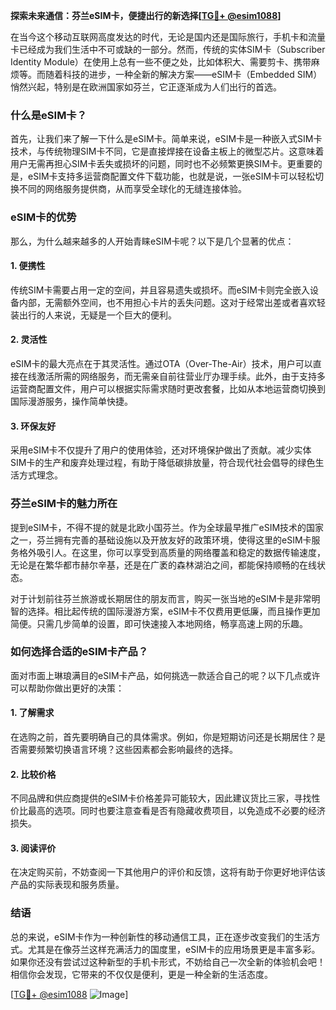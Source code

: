 **探索未来通信：芬兰eSIM卡，便捷出行的新选择[[TG💪+ @esim1088](https://t.me/s/esim1088)]**

在当今这个移动互联网高度发达的时代，无论是国内还是国际旅行，手机卡和流量卡已经成为我们生活中不可或缺的一部分。然而，传统的实体SIM卡（Subscriber Identity Module）在使用上总有一些不便之处，比如体积大、需要剪卡、携带麻烦等。而随着科技的进步，一种全新的解决方案——eSIM卡（Embedded SIM）悄然兴起，特别是在欧洲国家如芬兰，它正逐渐成为人们出行的首选。

### 什么是eSIM卡？

首先，让我们来了解一下什么是eSIM卡。简单来说，eSIM卡是一种嵌入式SIM卡技术，与传统物理SIM卡不同，它是直接焊接在设备主板上的微型芯片。这意味着用户无需再担心SIM卡丢失或损坏的问题，同时也不必频繁更换SIM卡。更重要的是，eSIM卡支持多运营商配置文件下载功能，也就是说，一张eSIM卡可以轻松切换不同的网络服务提供商，从而享受全球化的无缝连接体验。

### eSIM卡的优势

那么，为什么越来越多的人开始青睐eSIM卡呢？以下是几个显著的优点：

#### 1. **便携性**
   传统SIM卡需要占用一定的空间，并且容易遗失或损坏。而eSIM卡则完全嵌入设备内部，无需额外空间，也不用担心卡片的丢失问题。这对于经常出差或者喜欢轻装出行的人来说，无疑是一个巨大的便利。

#### 2. **灵活性**
   eSIM卡的最大亮点在于其灵活性。通过OTA（Over-The-Air）技术，用户可以直接在线激活所需的网络服务，而无需亲自前往营业厅办理手续。此外，由于支持多运营商配置文件，用户可以根据实际需求随时更改套餐，比如从本地运营商切换到国际漫游服务，操作简单快捷。

#### 3. **环保友好**
   采用eSIM卡不仅提升了用户的使用体验，还对环境保护做出了贡献。减少实体SIM卡的生产和废弃处理过程，有助于降低碳排放量，符合现代社会倡导的绿色生活方式理念。

### 芬兰eSIM卡的魅力所在

提到eSIM卡，不得不提的就是北欧小国芬兰。作为全球最早推广eSIM技术的国家之一，芬兰拥有完善的基础设施以及开放友好的政策环境，使得这里的eSIM卡服务格外吸引人。在这里，你可以享受到高质量的网络覆盖和稳定的数据传输速度，无论是在繁华都市赫尔辛基，还是在广袤的森林湖泊之间，都能保持顺畅的在线状态。

对于计划前往芬兰旅游或长期居住的朋友而言，购买一张当地的eSIM卡是非常明智的选择。相比起传统的国际漫游方案，eSIM卡不仅费用更低廉，而且操作更加简便。只需几步简单的设置，即可快速接入本地网络，畅享高速上网的乐趣。

### 如何选择合适的eSIM卡产品？

面对市面上琳琅满目的eSIM卡产品，如何挑选一款适合自己的呢？以下几点或许可以帮助你做出更好的决策：

#### 1. **了解需求**
   在选购之前，首先要明确自己的具体需求。例如，你是短期访问还是长期居住？是否需要频繁切换语言环境？这些因素都会影响最终的选择。

#### 2. **比较价格**
   不同品牌和供应商提供的eSIM卡价格差异可能较大，因此建议货比三家，寻找性价比最高的选项。同时也要注意查看是否有隐藏收费项目，以免造成不必要的经济损失。

#### 3. **阅读评价**
   在决定购买前，不妨查阅一下其他用户的评价和反馈，这将有助于你更好地评估该产品的实际表现和服务质量。

### 结语

总的来说，eSIM卡作为一种创新性的移动通信工具，正在逐步改变我们的生活方式。尤其是在像芬兰这样充满活力的国度里，eSIM卡的应用场景更是丰富多彩。如果你还没有尝试过这种新型的手机卡形式，不妨给自己一次全新的体验机会吧！相信你会发现，它带来的不仅仅是便利，更是一种全新的生活态度。

[[TG💪+ @esim1088](https://t.me/s/esim1088) ![Image](https://i.postimg.cc/4NQfJmqS/Snipaste-2025-05-13-00-14-12.png)]